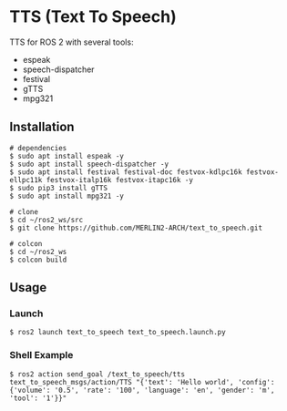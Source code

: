 # TTS (Text To Speech)

TTS for ROS 2 with several tools:

- espeak
- speech-dispatcher
- festival
- gTTS
- mpg321

## Installation

```shell
# dependencies
$ sudo apt install espeak -y
$ sudo apt install speech-dispatcher -y
$ sudo apt install festival festival-doc festvox-kdlpc16k festvox-ellpc11k festvox-italp16k festvox-itapc16k -y
$ sudo pip3 install gTTS
$ sudo apt install mpg321 -y

# clone
$ cd ~/ros2_ws/src
$ git clone https://github.com/MERLIN2-ARCH/text_to_speech.git

# colcon
$ cd ~/ros2_ws
$ colcon build
```

## Usage

### Launch

```shell
$ ros2 launch text_to_speech text_to_speech.launch.py
```

### Shell Example

```shell
$ ros2 action send_goal /text_to_speech/tts text_to_speech_msgs/action/TTS "{'text': 'Hello world', 'config': {'volume': '0.5', 'rate': '100', 'language': 'en', 'gender': 'm', 'tool': '1'}}"
```
